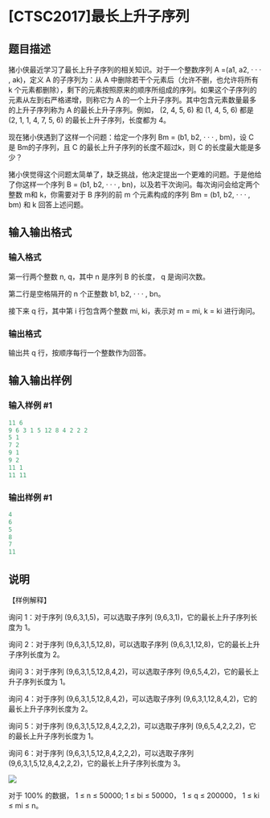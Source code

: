 # [CTSC2017]最长上升子序列

## 题目描述

猪小侠最近学习了最长上升子序列的相关知识。对于一个整数序列 A =(a1, a2, · · · , ak)，定义 A 的子序列为：从 A 中删除若干个元素后（允许不删，也允许将所有 k 个元素都删除），剩下的元素按照原来的顺序所组成的序列。如果这个子序列的元素从左到右严格递增，则称它为 A 的一个上升子序列。其中包含元素数量最多的上升子序列称为 A 的最长上升子序列。例如， (2, 4, 5, 6) 和 (1, 4, 5, 6) 都是(2, 1, 1, 4, 7, 5, 6) 的最长上升子序列，长度都为 4。

现在猪小侠遇到了这样一个问题：给定一个序列 Bm = (b1, b2, · · · , bm)，设 C 是 Bm的子序列，且 C 的最长上升子序列的长度不超过k，则 C 的长度最大能是多少？

猪小侠觉得这个问题太简单了，缺乏挑战，他决定提出一个更难的问题。于是他给了你这样一个序列 B = (b1, b2, · · · , bn)，以及若干次询问。每次询问会给定两个整数 m和 k，你需要对于 B 序列的前 m 个元素构成的序列 Bm = (b1, b2, · · · , bm) 和 k 回答上述问题。

## 输入输出格式

### 输入格式

第一行两个整数 n, q，其中 n 是序列 B 的长度， q 是询问次数。

第二行是空格隔开的 n 个正整数 b1, b2, · · · , bn。

接下来 q 行，其中第 i 行包含两个整数 mi, ki，表示对 m = mi, k = ki 进行询问。

### 输出格式

输出共 q 行，按顺序每行一个整数作为回答。

## 输入输出样例

### 输入样例 #1

```cpp
11 6
9 6 3 1 5 12 8 4 2 2 2
5 1
7 2
9 1
9 2
11 1
11 11
```


### 输出样例 #1

```cpp
4 
6 
5 
8 
7
11
```


## 说明

【样例解释】

询问 1：对于序列 (9,6,3,1,5)，可以选取子序列 (9,6,3,1)，它的最长上升子序列长度为 1。

询问 2：对于序列 (9,6,3,1,5,12,8)，可以选取子序列 (9,6,3,1,12,8)，它的最长上升子序列长度为 2。

询问 3：对于序列 (9,6,3,1,5,12,8,4,2)，可以选取子序列 (9,6,5,4,2)，它的最长上升子序列长度为 1。

询问 4：对于序列 (9,6,3,1,5,12,8,4,2)，可以选取子序列 (9,6,3,1,12,8,4,2)，它的最长上升子序列长度为 2。

询问 5：对于序列 (9,6,3,1,5,12,8,4,2,2,2)，可以选取子序列 (9,6,5,4,2,2,2)，它的最长上升子序列长度为 1。

询问 6：对于序列 (9,6,3,1,5,12,8,4,2,2,2)，可以选取子序列 (9,6,3,1,5,12,8,4,2,2,2)，它的最长上升子序列长度为 3。

![](https://cdn.luogu.com.cn/upload/pic/5487.png)

对于 100% 的数据， 1 ≤ n ≤ 50000; 1 ≤ bi ≤ 50000， 1 ≤ q ≤ 200000， 1 ≤ ki ≤ mi ≤ n。

